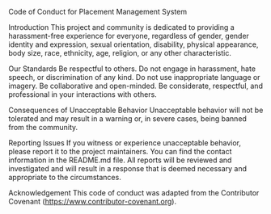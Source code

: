 Code of Conduct for Placement Management System

Introduction
This project and community is dedicated to providing a harassment-free experience for everyone, regardless of gender, gender identity and expression, sexual orientation, disability, physical appearance, body size, race, ethnicity, age, religion, or any other characteristic.

Our Standards
Be respectful to others.
Do not engage in harassment, hate speech, or discrimination of any kind.
Do not use inappropriate language or imagery.
Be collaborative and open-minded.
Be considerate, respectful, and professional in your interactions with others.

Consequences of Unacceptable Behavior
Unacceptable behavior will not be tolerated and may result in a warning or, in severe cases, being banned from the community.

Reporting Issues
If you witness or experience unacceptable behavior, please report it to the project maintainers. You can find the contact information in the README.md file. All reports will be reviewed and investigated and will result in a response that is deemed necessary and appropriate to the circumstances.

Acknowledgement
This code of conduct was adapted from the Contributor Covenant (https://www.contributor-covenant.org).
